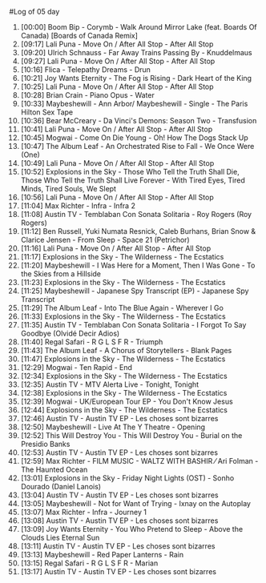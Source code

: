 #Log of 05 day

1. [00:00] Boom Bip - Corymb - Walk Around Mirror Lake (feat. Boards Of Canada) [Boards of Canada Remix]
1. [09:17] Lali Puna - Move On / After All Stop - After All Stop
1. [09:20] Ulrich Schnauss - Far Away Trains Passing By - Knuddelmaus
1. [09:27] Lali Puna - Move On / After All Stop - After All Stop
1. [10:16] Flica - Telepathy Dreams - Drun
1. [10:21] Joy Wants Eternity - The Fog is Rising - Dark Heart of the King
1. [10:25] Lali Puna - Move On / After All Stop - After All Stop
1. [10:28] Brian Crain - Piano Opus - Water
1. [10:33] Maybeshewill - Ann Arbor/ Maybeshewill - Single - The Paris Hilton Sex Tape
1. [10:36] Bear McCreary - Da Vinci's Demons: Season Two - Transfusion
1. [10:41] Lali Puna - Move On / After All Stop - After All Stop
1. [10:45] Mogwai - Come On Die Young - Oh! How The Dogs Stack Up
1. [10:47] The Album Leaf - An Orchestrated Rise to Fall - We Once Were (One)
1. [10:49] Lali Puna - Move On / After All Stop - After All Stop
1. [10:52] Explosions in the Sky - Those Who Tell the Truth Shall Die, Those Who Tell the Truth Shall Live Forever - With Tired Eyes, Tired Minds, Tired Souls, We Slept
1. [10:56] Lali Puna - Move On / After All Stop - After All Stop
1. [11:04] Max Richter - Infra - Infra 2
1. [11:08] Austin TV - Temblaban Con Sonata Solitaria - Roy Rogers (Roy Rogers)
1. [11:12] Ben Russell, Yuki Numata Resnick, Caleb Burhans, Brian Snow & Clarice Jensen - From Sleep - Space 21 (Petrichor)
1. [11:16] Lali Puna - Move On / After All Stop - After All Stop
1. [11:17] Explosions in the Sky - The Wilderness - The Ecstatics
1. [11:20] Maybeshewill - I Was Here for a Moment, Then I Was Gone - To the Skies from a Hillside
1. [11:23] Explosions in the Sky - The Wilderness - The Ecstatics
1. [11:25] Maybeshewill - Japanese Spy Transcript (EP) - Japanese Spy Transcript
1. [11:29] The Album Leaf - Into The Blue Again - Wherever I Go
1. [11:33] Explosions in the Sky - The Wilderness - The Ecstatics
1. [11:35] Austin TV - Temblaban Con Sonata Solitaria - I Forgot To Say Goodbye (Olvidé Decir Adios)
1. [11:40] Regal Safari - R G L S F R - Triumph
1. [11:43] The Album Leaf - A Chorus of Storytellers - Blank Pages
1. [11:47] Explosions in the Sky - The Wilderness - The Ecstatics
1. [12:29] Mogwai - Ten Rapid - End
1. [12:34] Explosions in the Sky - The Wilderness - The Ecstatics
1. [12:35] Austin TV - MTV Alerta Live - Tonight, Tonight
1. [12:38] Explosions in the Sky - The Wilderness - The Ecstatics
1. [12:39] Mogwai - UK/European Tour EP - You Don't Know Jesus
1. [12:44] Explosions in the Sky - The Wilderness - The Ecstatics
1. [12:46] Austin TV - Austin TV EP - Les choses sont bizarres
1. [12:50] Maybeshewill - Live At The Y Theatre - Opening
1. [12:52] This Will Destroy You - This Will Destroy You - Burial on the Presidio Banks
1. [12:53] Austin TV - Austin TV EP - Les choses sont bizarres
1. [12:59] Max Richter - FILM MUSIC - WALTZ WITH BASHIR ⁄ Ari Folman - The Haunted Ocean
1. [13:01] Explosions in the Sky - Friday Night Lights (OST) - Sonho Dourado (Daniel Lanois)
1. [13:04] Austin TV - Austin TV EP - Les choses sont bizarres
1. [13:05] Maybeshewill - Not for Want of Trying - Ixnay on the Autoplay
1. [13:07] Max Richter - Infra - Journey 1
1. [13:08] Austin TV - Austin TV EP - Les choses sont bizarres
1. [13:09] Joy Wants Eternity - You Who Pretend to Sleep - Above the Clouds Lies Eternal Sun
1. [13:11] Austin TV - Austin TV EP - Les choses sont bizarres
1. [13:13] Maybeshewill - Red Paper Lanterns - Rain
1. [13:15] Regal Safari - R G L S F R - Marian
1. [13:17] Austin TV - Austin TV EP - Les choses sont bizarres
